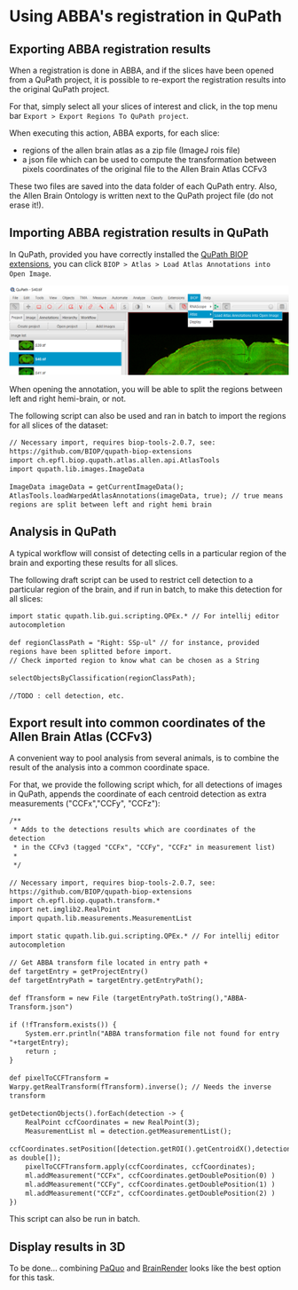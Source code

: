 # Using ABBA's registration in QuPath

## Exporting ABBA registration results
When a registration is done in ABBA, and if the slices have been opened from a QuPath project, it is possible to re-export the registration results into the original QuPath project.

For that, simply select all your slices of interest and click, in the top menu bar `Export > Export Regions To QuPath project`.

When executing this action, ABBA exports, for each slice:
* regions of the allen brain atlas as a zip file (ImageJ rois file)
* a json file which can be used to compute the transformation between pixels coordinates of the original file to the Allen Brain Atlas CCFv3

These two files are saved into the data folder of each QuPath entry. Also, the Allen Brain Ontology is written next to the QuPath project file (do not erase it!).

## Importing ABBA registration results in QuPath

In QuPath, provided you have correctly installed the [QuPath BIOP extensions](installation.md), you can click `BIOP > Atlas > Load Atlas Annotations into Open Image`.

![Load annotation](assets/img/qupath_import_atlas_regions.png)

When opening the annotation, you will be able to split the regions between left and right hemi-brain, or not.

The following script can also be used and ran in batch to import the regions for all slices of the dataset:

```
// Necessary import, requires biop-tools-2.0.7, see: https://github.com/BIOP/qupath-biop-extensions
import ch.epfl.biop.qupath.atlas.allen.api.AtlasTools
import qupath.lib.images.ImageData

ImageData imageData = getCurrentImageData();
AtlasTools.loadWarpedAtlasAnnotations(imageData, true); // true means regions are split between left and right hemi brain
```

## Analysis in QuPath

A typical workflow will consist of detecting cells in a particular region of the brain and exporting these results for all slices.

The following draft script can be used to restrict cell detection to a particular region of the brain, and if run in batch, to make this detection for all slices:

```
import static qupath.lib.gui.scripting.QPEx.* // For intellij editor autocompletion

def regionClassPath = "Right: SSp-ul" // for instance, provided regions have been splitted before import. 
// Check imported region to know what can be chosen as a String

selectObjectsByClassification(regionClassPath);

//TODO : cell detection, etc.

```

## Export result into common coordinates of the Allen Brain Atlas (CCFv3)

A convenient way to pool analysis from several animals, is to combine the result of the analysis into a common coordinate space.

For that, we provide the following script which, for all detections of images in QuPath, appends the coordinate of each centroid detection as extra measurements ("CCFx","CCFy", "CCFz"):

```
/**
 * Adds to the detections results which are coordinates of the detection
 * in the CCFv3 (tagged "CCFx", "CCFy", "CCFz" in measurement list)
 *
 */

// Necessary import, requires biop-tools-2.0.7, see: https://github.com/BIOP/qupath-biop-extensions
import ch.epfl.biop.qupath.transform.*
import net.imglib2.RealPoint
import qupath.lib.measurements.MeasurementList

import static qupath.lib.gui.scripting.QPEx.* // For intellij editor autocompletion

// Get ABBA transform file located in entry path +
def targetEntry = getProjectEntry()
def targetEntryPath = targetEntry.getEntryPath();

def fTransform = new File (targetEntryPath.toString(),"ABBA-Transform.json")

if (!fTransform.exists()) {
    System.err.println("ABBA transformation file not found for entry "+targetEntry);
    return ;
}

def pixelToCCFTransform = Warpy.getRealTransform(fTransform).inverse(); // Needs the inverse transform

getDetectionObjects().forEach(detection -> {
    RealPoint ccfCoordinates = new RealPoint(3);
    MeasurementList ml = detection.getMeasurementList();
    ccfCoordinates.setPosition([detection.getROI().getCentroidX(),detection.getROI().getCentroidY(),0] as double[]);
    pixelToCCFTransform.apply(ccfCoordinates, ccfCoordinates);
    ml.addMeasurement("CCFx", ccfCoordinates.getDoublePosition(0) )
    ml.addMeasurement("CCFy", ccfCoordinates.getDoublePosition(1) )
    ml.addMeasurement("CCFz", ccfCoordinates.getDoublePosition(2) )
})
```

This script can also be run in batch.

## Display results in 3D

To be done... combining [PaQuo](https://paquo.readthedocs.io/en/latest/quickstart.html) and [BrainRender](https://github.com/brainglobe/brainrender) looks like the best option for this task. 

